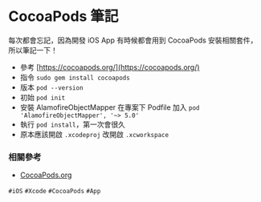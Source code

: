 # CocoaPods 筆記

每次都會忘記，因為開發 iOS App 有時候都會用到 CocoaPods 安裝相關套件，所以筆記一下！

* 參考 [https://cocoapods.org/](https://cocoapods.org/)
* 指令 `sudo gem install cocoapods`
* 版本 `pod --version`
* 初始 `pod init`
* 安裝 AlamofireObjectMapper 在專案下 Podfile 加入 `pod 'AlamofireObjectMapper', '~> 5.0'`
* 執行 `pod install`，第一次會很久
* 原本應該開啟 `.xcodeproj` 改開啟 `.xcworkspace`

### 相關參考
* [CocoaPods.org](https://cocoapods.org/)

`#iOS` `#Xcode` `#CocoaPods` `#App`
